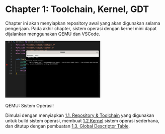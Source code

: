 # Chapter 1: Toolchain, Kernel, GDT

Chapter ini akan menyiapkan repository awal yang akan digunakan selama pengerjaan.
Pada akhir chapter, sistem operasi dengan kernel mini dapat dijalankan menggunakan QEMU dan VSCode.

<div class="inline-img">
    <img src="./img/ch1-front.png" alt="QEMU - Running Minimal Kernel" width="60%"/>
    <p>QEMU: Sistem Operasi!</p>
</div>

Dimulai dengan menyiapkan [1.1. Repository & Toolchain](./repository.md) yang digunakan untuk build sistem operasi,
membuat [1.2 Kernel](./kernel.md) sistem operasi sederhana,
dan ditutup dengan pembuatan [1.3. Global Descriptor Table](./gdt.md).
